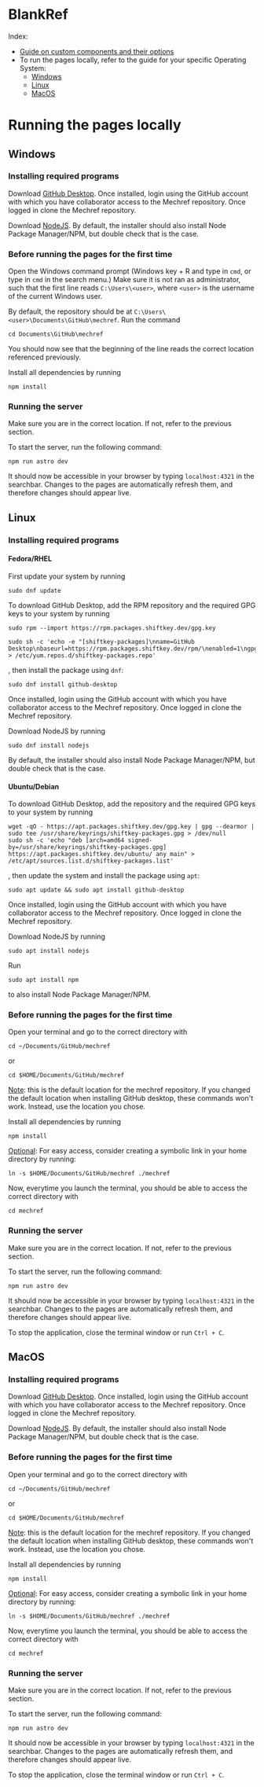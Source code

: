 # BlankRef

Index:
<ul>
    <li><a href="https://mechref.org/about/docs">Guide on custom components and their options</a></li>
    <li>
        To run the pages locally, refer to the guide for your specific Operating System:
        <ul>
            <li><a href="#windows">Windows</a></li>
            <li><a href="#linux">Linux</a></li>
            <li><a href="#osx">MacOS</a></li>
        </ul>
    </li>
</ul>


# Running the pages locally

## <a id="windows">Windows</a>

### Installing required programs

Download <a href="https://github.com/apps/desktop">GitHub Desktop</a>. Once installed, login using the GitHub account with which you have collaborator access to the Mechref repository. Once logged in clone the Mechref repository.

Download <a href="https://nodejs.org/en/download/prebuilt-installer">NodeJS</a>. By default, the installer should also install Node Package Manager/NPM, but double check that is the case.

### Before running the pages for the first time

Open the Windows command prompt (Windows key + R and type in `cmd`, or type in `cmd` in the search menu.) Make sure it is not ran as administrator, such that the first line reads `C:\Users\<user>`, where `<user>` is the username of the current Windows user.

By default, the repository should be at `C:\Users\<user>\Documents\GitHub\mechref`. Run the command 
```
cd Documents\GitHub\mechref
```
You should now see that the beginning of the line reads the correct location referenced previously. 

Install all dependencies by running 
```
npm install
```

### Running the server

Make sure you are in the correct location. If not, refer to the previous section.

To start the server, run the following command:
```
npm run astro dev
```
It should now be accessible in your browser by typing `localhost:4321` in the searchbar. Changes to the pages are automatically refresh them, and therefore changes should appear live.

## <a id="linux">Linux</a>

### Installing required programs

#### Fedora/RHEL

First update your system by running 
```
sudo dnf update
```

To download GitHub Desktop, add the RPM repository and the required GPG keys to your system by running

```
sudo rpm --import https://rpm.packages.shiftkey.dev/gpg.key
```
```
sudo sh -c 'echo -e "[shiftkey-packages]\nname=GitHub Desktop\nbaseurl=https://rpm.packages.shiftkey.dev/rpm/\nenabled=1\ngpgcheck=1\nrepo_gpgcheck=1\ngpgkey=https://rpm.packages.shiftkey.dev/gpg.key" > /etc/yum.repos.d/shiftkey-packages.repo'
```
, then install the package using `dnf`:
```
sudo dnf install github-desktop
```
 Once installed, login using the GitHub account with which you have collaborator access to the Mechref repository. Once logged in clone the Mechref repository.

Download NodeJS by running 
```
sudo dnf install nodejs
```
By default, the installer should also install Node Package Manager/NPM, but double check that is the case.

#### Ubuntu/Debian

To download GitHub Desktop, add the repository and the required GPG keys to your system by running

```
wget -qO - https://apt.packages.shiftkey.dev/gpg.key | gpg --dearmor | sudo tee /usr/share/keyrings/shiftkey-packages.gpg > /dev/null
sudo sh -c 'echo "deb [arch=amd64 signed-by=/usr/share/keyrings/shiftkey-packages.gpg] https://apt.packages.shiftkey.dev/ubuntu/ any main" > /etc/apt/sources.list.d/shiftkey-packages.list'
```
, then update the system and install the package using `apt`:
```
sudo apt update && sudo apt install github-desktop
```
Once installed, login using the GitHub account with which you have collaborator access to the Mechref repository. Once logged in clone the Mechref repository.

Download NodeJS by running 
```
sudo apt install nodejs
``` 
Run 
```
sudo apt install npm
``` 
to also install Node Package Manager/NPM.

### Before running the pages for the first time

Open your terminal and go to the correct directory with 
```
cd ~/Documents/GitHub/mechref
``` 
or 
```
cd $HOME/Documents/GitHub/mechref
```
<u>Note</u>: this is the default location for the mechref repository. If you changed the default location when installing GitHub desktop, these commands won't work. Instead, use the location you chose.

Install all dependencies by running 
```
npm install
```

<u>Optional</u>:
For easy access, consider creating a symbolic link in your home directory by running:
```
ln -s $HOME/Documents/GitHub/mechref ./mechref
```

Now, everytime you launch the terminal, you should be able to access the correct directory with 
```
cd mechref
```

### Running the server

Make sure you are in the correct location. If not, refer to the previous section.

To start the server, run the following command:
```
npm run astro dev
```
It should now be accessible in your browser by typing `localhost:4321` in the searchbar. Changes to the pages are automatically refresh them, and therefore changes should appear live.

To stop the application, close the terminal window or run `Ctrl + C`.

## <a id="osx">MacOS</a>

### Installing required programs

Download <a href="https://github.com/apps/desktop">GitHub Desktop</a>. Once installed, login using the GitHub account with which you have collaborator access to the Mechref repository. Once logged in clone the Mechref repository.

Download <a href="https://nodejs.org/en/download/prebuilt-installer">NodeJS</a>. By default, the installer should also install Node Package Manager/NPM, but double check that is the case.

### Before running the pages for the first time

Open your terminal and go to the correct directory with 
```
cd ~/Documents/GitHub/mechref
``` 
or 
```
cd $HOME/Documents/GitHub/mechref
```
<u>Note</u>: this is the default location for the mechref repository. If you changed the default location when installing GitHub desktop, these commands won't work. Instead, use the location you chose.

Install all dependencies by running 
```
npm install
```

<u>Optional</u>:
For easy access, consider creating a symbolic link in your home directory by running:
```
ln -s $HOME/Documents/GitHub/mechref ./mechref
```

Now, everytime you launch the terminal, you should be able to access the correct directory with 
```
cd mechref
```

### Running the server

Make sure you are in the correct location. If not, refer to the previous section.

To start the server, run the following command:
```
npm run astro dev
```
It should now be accessible in your browser by typing `localhost:4321` in the searchbar. Changes to the pages are automatically refresh them, and therefore changes should appear live.

To stop the application, close the terminal window or run `Ctrl + C`.
